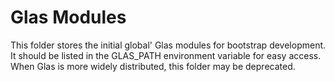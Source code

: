 # Glas Modules

This folder stores the initial global' Glas modules for bootstrap development. It should be listed in the GLAS_PATH environment variable for easy access. When Glas is more widely distributed, this folder may be deprecated.
